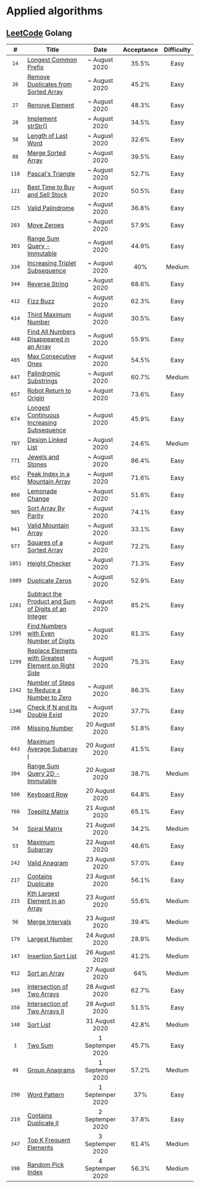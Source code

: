 # Applied algorithms


## [LeetCode](https://leetcode.com) Golang

| # | Title | Date | Acceptance | Difficulty |
|:---:| --- | :---: | :---: | :---: |
|`14`| [Longest Common Prefix](https://leetcode.com/problems/longest-common-prefix/) | ~ August 2020 | 35.5% | Easy |
|`26`| [Remove Duplicates from Sorted Array](https://leetcode.com/problems/remove-duplicates-from-sorted-array/) | ~ August 2020 | 45.2% | Easy |
|`27`| [Remove Element](https://leetcode.com/problems/remove-element/) | ~ August 2020 | 48.3% | Easy |
|`28`| [Implement strStr()](https://leetcode.com/problems/implement-strstr/) | ~ August 2020 | 34.5% | Easy |
|`58`| [Length of Last Word](https://leetcode.com/problems/length-of-last-word/) | ~ August 2020 | 32.6% | Easy |
|`88`| [Merge Sorted Array](https://leetcode.com/problems/merge-sorted-array/submissions/) | ~ August 2020 | 39.5% | Easy |
|`118`| [Pascal's Triangle](https://leetcode.com/problems/pascals-triangle/) | ~ August 2020 | 52.7% | Easy |
|`121`| [Best Time to Buy and Sell Stock](https://leetcode.com/problems/longest-common-prefix/) | ~ August 2020 | 50.5% | Easy |
|`125`| [Valid Palindrome](https://leetcode.com/problems/valid-palindrome/) | ~ August 2020 | 36.8% | Easy |
|`283`| [Move Zeroes](https://leetcode.com/problems/move-zeroes/) | ~ August 2020 | 57.9% | Easy |
|`303`| [Range Sum Query - Immutable](https://leetcode.com/problems/range-sum-query-immutable/) | ~ August 2020 | 44.9% | Easy |
|`334`| [Increasing Triplet Subsequence](https://leetcode.com/problems/increasing-triplet-subsequence/) | ~ August 2020 | 40% | Medium |
|`344`| [Reverse String](https://leetcode.com/problems/reverse-string/) | ~ August 2020 | 68.6% | Easy |
|`412`| [Fizz Buzz](https://leetcode.com/problems/fizz-buzz/) | ~ August 2020 | 62.3% | Easy |
|`414`| [Third Maximum Number](https://leetcode.com/problems/third-maximum-number/) | ~ August 2020 | 30.5% | Easy |
|`448`| [Find All Numbers Disappeared in an Array](https://leetcode.com/problems/find-all-numbers-disappeared-in-an-array/) | ~ August 2020 | 55.9% | Easy |
|`485`| [Max Consecutive Ones](https://leetcode.com/problems/max-consecutive-ones/) | ~ August 2020 | 54.5% | Easy |
|`647`| [Palindromic Substrings](https://leetcode.com/problems/palindromic-substrings/) | ~ August 2020 | 60.7% | Medium |
|`657`| [Robot Return to Origin](https://leetcode.com/problems/robot-return-to-origin/) | ~ August 2020 | 73.6% | Easy |
|`674`| [Longest Continuous Increasing Subsequence](https://leetcode.com/problems/longest-continuous-increasing-subsequence/) | ~ August 2020 | 45.9% | Easy |
|`707`| [Design Linked List](https://leetcode.com/problems/design-linked-list/) | ~ August 2020 | 24.6% | Medium |
|`771`| [Jewels and Stones](https://leetcode.com/problems/jewels-and-stones/) | ~ August 2020 | 86.4% | Easy |
|`852`| [Peak Index in a Mountain Array](https://leetcode.com/problems/peak-index-in-a-mountain-array/) | ~ August 2020 | 71.6% | Easy |
|`860`| [Lemonade Change](https://leetcode.com/problems/lemonade-change/) | ~ August 2020 | 51.6% | Easy |
|`905`| [Sort Array By Parity](https://leetcode.com/problems/sort-array-by-parity/) | ~ August 2020 | 74.1% | Easy |
|`941`| [Valid Mountain Array](https://leetcode.com/problems/valid-mountain-array/) | ~ August 2020 | 33.1% | Easy |
|`977`| [Squares of a Sorted Array](https://leetcode.com/problems/squares-of-a-sorted-array/) | ~ August 2020 | 72.2% | Easy |
|`1051`| [Height Checker](https://leetcode.com/problems/height-checker/) | ~ August 2020 | 71.3% | Easy |
|`1089`| [Duplicate Zeros](https://leetcode.com/problems/duplicate-zeros/) | ~ August 2020 | 52.9% | Easy |
|`1281`| [Subtract the Product and Sum of Digits of an Integer](https://leetcode.com/problems/subtract-the-product-and-sum-of-digits-of-an-integer/) | ~ August 2020 | 85.2% | Easy |
|`1295`| [Find Numbers with Even Number of Digits](https://leetcode.com/problems/find-numbers-with-even-number-of-digits/) | ~ August 2020 | 81.3% | Easy |
|`1299`| [Replace Elements with Greatest Element on Right Side](https://leetcode.com/problems/replace-elements-with-greatest-element-on-right-side/) | ~ August 2020 | 75.3% | Easy |
|`1342`| [Number of Steps to Reduce a Number to Zero](https://leetcode.com/problems/number-of-steps-to-reduce-a-number-to-zero/) | ~ August 2020 | 86.3% | Easy |
|`1346`| [Check If N and Its Double Exist](https://leetcode.com/problems/check-if-n-and-its-double-exist/) | ~ August 2020 | 37.7% | Easy |
|`268`| [Missing Number](https://leetcode.com/problems/missing-number/) | 20 August 2020 | 51.8% | Easy |
|`643`| [Maximum Average Subarray I](https://leetcode.com/problems/maximum-average-subarray-i/) | 20 August 2020 | 41.5% | Easy |
|`304`| [Range Sum Query 2D - Immutable](https://leetcode.com/problems/range-sum-query-2d-immutable/) | 20 August 2020 | 38.7% | Medium |
|`500`| [Keyboard Row](https://leetcode.com/problems/keyboard-row/) | 20 August 2020 | 64.8% | Easy |
|`766`| [Toeplitz Matrix](https://leetcode.com/problems/toeplitz-matrix/) | 21 August 2020 | 65.1% | Easy |
|`54`| [Spiral Matrix](https://leetcode.com/problems/spiral-matrix/) | 21 August 2020 | 34.2% | Medium |
|`53`| [Maximum Subarray](https://leetcode.com/problems/maximum-subarray/submissions/) | 22 August 2020 | 46.6% | Easy |
|`242`| [Valid Anagram](https://leetcode.com/problems/valid-anagram/) | 23 August 2020 | 57.0% | Easy |
|`217`| [Contains Duplicate](https://leetcode.com/problems/contains-duplicate/) | 23 August 2020 | 56.1% | Easy |
|`215`| [Kth Largest Element in an Array](https://leetcode.com/problems/kth-largest-element-in-an-array/) | 23 August 2020 | 55.6% | Medium |
|`56`| [Merge Intervals](https://leetcode.com/problems/merge-intervals/) | 23 August 2020 | 39.4% | Medium |
|`179`| [Largest Number](https://leetcode.com/problems/largest-number/) | 24 August 2020 | 28.9% | Medium |
|`147`| [Insertion Sort List](https://leetcode.com/problems/insertion-sort-list/) | 26 August 2020 | 41.2% | Medium |
|`912`| [Sort an Array](https://leetcode.com/problems/sort-an-array/) | 27 August 2020 | 64% | Medium |
|`349`| [Intersection of Two Arrays](https://leetcode.com/problems/intersection-of-two-arrays/) | 28 August 2020 | 62.7% | Easy |
|`350`| [Intersection of Two Arrays II](https://leetcode.com/problems/intersection-of-two-arrays-ii/) | 28 August 2020 | 51.5% | Easy |
|`148`| [Sort List](https://leetcode.com/problems/sort-list/) | 31 August 2020 | 42.8% | Medium |
|`1`| [Two Sum](https://leetcode.com/problems/two-sum/) | 1 Septemper 2020 | 45.7% | Easy |
|`49`| [Group Anagrams](https://leetcode.com/problems/group-anagrams/) | 1 Septemper 2020 | 57.2% | Medium |
|`290`| [Word Pattern](https://leetcode.com/problems/word-pattern/) | 1 Septemper 2020 | 37% | Easy |
|`219`| [Contains Duplicate II](https://leetcode.com/problems/contains-duplicate-ii/) | 2 Septemper 2020 | 37.8% | Easy |
|`347`| [Top K Frequent Elements](https://leetcode.com/problems/top-k-frequent-elements/) | 3 Septemper 2020 | 61.4% | Medium |
|`398`| [Random Pick Index](https://leetcode.com/problems/random-pick-index/) | 4 Septemper 2020 | 56.3% | Medium |
